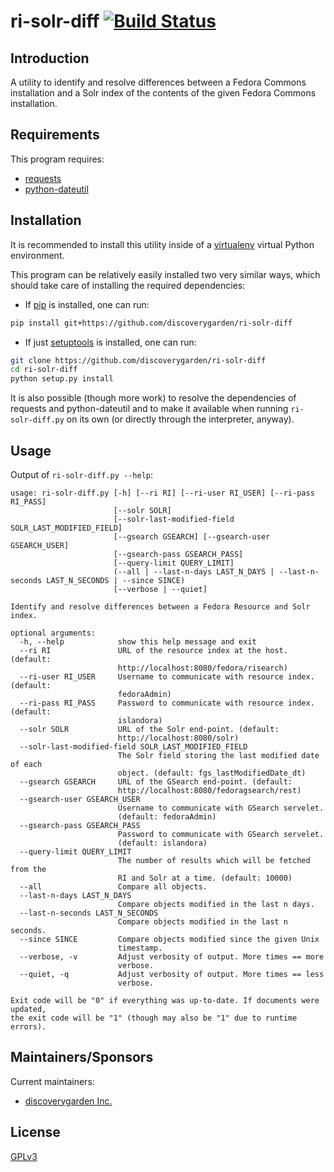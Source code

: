 # ri-solr-diff [![Build Status](https://travis-ci.org/discoverygarden/ri-solr-diff.png?branch=1.x)](https://travis-ci.org/discoverygarden/ri-solr-diff)

## Introduction

A utility to identify and resolve differences between a Fedora Commons installation and a Solr index of the contents of the given Fedora Commons installation.

## Requirements

This program requires:

* [requests](http://docs.python-requests.org/)
* [python-dateutil](http://labix.org/python-dateutil)

## Installation

It is recommended to install this utility inside of a [virtualenv](http://virtualenv.readthedocs.org/en/latest/) virtual Python environment.

This program can be relatively easily installed two very similar ways, which should take care of installing the required dependencies:
* If [pip](https://pypi.python.org/pypi/pip) is installed, one can run:
```bash
pip install git+https://github.com/discoverygarden/ri-solr-diff
```
* If just [setuptools](https://pypi.python.org/pypi/setuptools) is installed, one can run:
```bash
git clone https://github.com/discoverygarden/ri-solr-diff
cd ri-solr-diff
python setup.py install
```

It is also possible (though more work) to resolve the dependencies of requests and python-dateutil and to make it available when running `ri-solr-diff.py` on its own (or directly through the interpreter, anyway).

## Usage

Output of `ri-solr-diff.py --help`:
```
usage: ri-solr-diff.py [-h] [--ri RI] [--ri-user RI_USER] [--ri-pass RI_PASS]
                       [--solr SOLR]
                       [--solr-last-modified-field SOLR_LAST_MODIFIED_FIELD]
                       [--gsearch GSEARCH] [--gsearch-user GSEARCH_USER]
                       [--gsearch-pass GSEARCH_PASS]
                       [--query-limit QUERY_LIMIT]
                       (--all | --last-n-days LAST_N_DAYS | --last-n-seconds LAST_N_SECONDS | --since SINCE)
                       [--verbose | --quiet]

Identify and resolve differences between a Fedora Resource and Solr index.

optional arguments:
  -h, --help            show this help message and exit
  --ri RI               URL of the resource index at the host. (default:
                        http://localhost:8080/fedora/risearch)
  --ri-user RI_USER     Username to communicate with resource index. (default:
                        fedoraAdmin)
  --ri-pass RI_PASS     Password to communicate with resource index. (default:
                        islandora)
  --solr SOLR           URL of the Solr end-point. (default:
                        http://localhost:8080/solr)
  --solr-last-modified-field SOLR_LAST_MODIFIED_FIELD
                        The Solr field storing the last modified date of each
                        object. (default: fgs_lastModifiedDate_dt)
  --gsearch GSEARCH     URL of the GSearch end-point. (default:
                        http://localhost:8080/fedoragsearch/rest)
  --gsearch-user GSEARCH_USER
                        Username to communicate with GSearch servelet.
                        (default: fedoraAdmin)
  --gsearch-pass GSEARCH_PASS
                        Password to communicate with GSearch servelet.
                        (default: islandora)
  --query-limit QUERY_LIMIT
                        The number of results which will be fetched from the
                        RI and Solr at a time. (default: 10000)
  --all                 Compare all objects.
  --last-n-days LAST_N_DAYS
                        Compare objects modified in the last n days.
  --last-n-seconds LAST_N_SECONDS
                        Compare objects modified in the last n seconds.
  --since SINCE         Compare objects modified since the given Unix
                        timestamp.
  --verbose, -v         Adjust verbosity of output. More times == more
                        verbose.
  --quiet, -q           Adjust verbosity of output. More times == less
                        verbose.

Exit code will be "0" if everything was up-to-date. If documents were updated,
the exit code will be "1" (though may also be "1" due to runtime errors).
```

## Maintainers/Sponsors

Current maintainers:

* [discoverygarden Inc.](https://github.com/discoverygarden)

## License

[GPLv3](http://www.gnu.org/licenses/gpl-3.0.txt)
